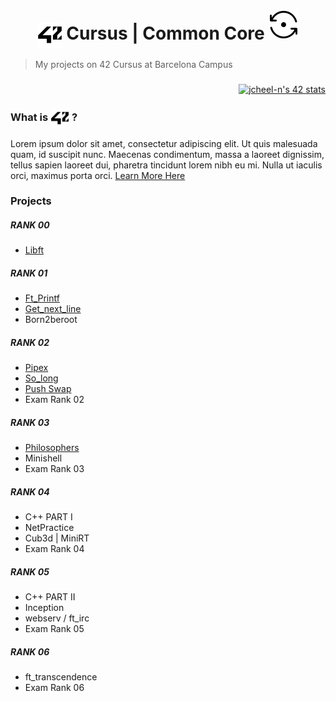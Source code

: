 <!--HEADER-->
<h1 align="center">
 <picture>
  
  <source media="(prefers-color-scheme: dark)" srcset="https://raw.githubusercontent.com/josephcheel/42-Cursus/main/resources/42_Logo_White.svg">
  <img alt="42" width=40 align="center" src="https://raw.githubusercontent.com/josephcheel/42-Cursus/main/resources/42_Logo.svg">
 </picture>
 Cursus |
 Common Core
<img src="resources/InProgress.svg">

</h1>
<!--FINISH HEADER-->


<!--![Common_core](/resources/common_core.png)-->
<!--<center><img src="/resources/common_core_black.png" width="600"  height= auto/></center>-->

> My projects on 42 Cursus at Barcelona Campus 

###

<div align="right">
<a href="https://github.com/JaeSeoKim/badge42"><img width=500 src="https://badge42.vercel.app/api/v2/clfo781th000608l4lo1z8jb2/stats?cursusId=21&coalitionId=205" alt="jcheel-n's 42 stats" /></a>
</div>

<h3>
What is 
 <picture>
  <source media="(prefers-color-scheme: dark)" srcset="https://raw.githubusercontent.com/josephcheel/42-Cursus/main/resources/42_Logo_White.svg">
  <img alt="42" width=30 align="center" src="https://raw.githubusercontent.com/josephcheel/42-Cursus/main/resources/42_Logo.svg">
 </picture>
 ?
</h3>
Lorem ipsum dolor sit amet, consectetur adipiscing elit. Ut quis malesuada quam, id suscipit nunc. Maecenas condimentum, massa a laoreet dignissim, tellus sapien laoreet dui, pharetra tincidunt lorem nibh eu mi. Nulla ut iaculis orci, maximus porta orci.
<a href="https://42.fr/en/the-program/innovative-learning/">Learn More Here</a>

### Projects
##### RANK 00
* [Libft](https://github.com/josephcheel/42-Libft)
##### RANK 01
* [Ft_Printf](https://github.com/josephcheel/42-Ft_Printf)
* [Get_next_line](https://github.com/josephcheel/42-Get_next_line)
* Born2beroot
##### RANK 02
* [Pipex](https://github.com/josephcheel/42-Pipex)
* [So_long](https://github.com/josephcheel/42-So_long)
* [Push Swap](https://github.com/josephcheel/42-Push_Swap)
* Exam Rank 02
##### RANK 03
* [Philosophers](https://github.com/josephcheel/42-Philosophers)
* Minishell
* Exam Rank 03
##### RANK 04
* C++ PART I
* NetPractice
* Cub3d | MiniRT
* Exam Rank 04
 ##### RANK 05
* C++ PART II
* Inception
* webserv / ft_irc
* Exam Rank 05
 ##### RANK 06
* ft_transcendence
* Exam Rank 06

